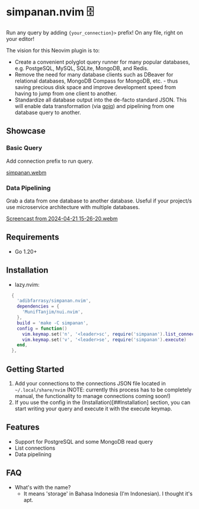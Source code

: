 # simpanan.nvim 🗄️
Run any query by adding `{your_connection}>` prefix! 
On any file, right on your editor!

The vision for this Neovim plugin is to:
- Create a convenient polyglot query runner for many popular databases, e.g. 
  PostgeSQL, MySQL, SQLite, MongoDB, and Redis.
- Remove the need for many database clients such as DBeaver for relational
  databases, MongoDB Compass for MongoDB, etc. - thus saving precious disk space
  and improve development speed from having to jump from one client to another.
- Standardize all database output into the de-facto standard JSON. This will
  enable data transformation (via [gojq](https://github.com/itchyny/gojq)) and pipelining from one database query to another.

## Showcase
### Basic Query
Add connection prefix to run query.

[simpanan.webm](https://github.com/adibfarrasy/simpanan.nvim/assets/28698955/f758b82b-b9d7-493d-8425-e64cfe2d952f)

### Data Pipelining
Grab a data from one database to another database. Useful if your project/s use microservice architecture with multiple databases.

[Screencast from 2024-04-21 15-26-20.webm](https://github.com/adibfarrasy/simpanan.nvim/assets/28698955/b5cd46e2-54bf-4bdd-9822-a8eee938f3a6)


## Requirements
- Go 1.20+

## Installation
- lazy.nvim:
```lua
  {
    'adibfarrasy/simpanan.nvim',
    dependencies = {
      'MunifTanjim/nui.nvim',
    },
    build = 'make -C simpanan',
    config = function()
      vim.keymap.set('n', '<leader>sc', require('simpanan').list_connections)
      vim.keymap.set('v', '<leader>se', require('simpanan').execute)
    end,
  },
```

## Getting Started
1. Add your connections to the connections JSON file located in
   `~/.local/share/nvim` (NOTE: currently this process has to be completely
   manual, the functionality to manage connections coming soon!)
2. If you use the config in the (Installation)[##Installation] section, you can
   start writing your query and execute it with the execute keymap.

## Features
- Support for PostgreSQL and some MongoDB read query
- List connections
- Data pipelining

## FAQ
- What's with the name?
    - It means 'storage' in Bahasa Indonesia (I'm Indonesian). I thought it's apt.
